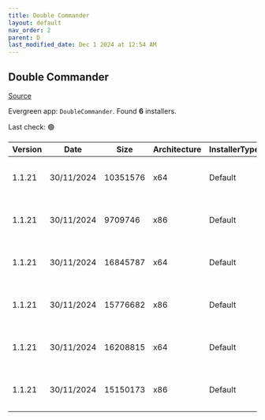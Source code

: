 ```yaml
---
title: Double Commander
layout: default
nav_order: 2
parent: D
last_modified_date: Dec 1 2024 at 12:54 AM
---
```


## Double Commander

[Source](https://github.com/doublecmd/doublecmd/)

Evergreen app: `DoubleCommander`. Found **6** installers.

Last check: 🟢

| Version | Date       | Size     | Architecture | InstallerType | Type | URI                                                                                                                                                                                                      |
| ------- | ---------- | -------- | ------------ | ------------- | ---- | -------------------------------------------------------------------------------------------------------------------------------------------------------------------------------------------------------- |
| 1.1.21  | 30/11/2024 | 10351576 | x64          | Default       | exe  | [https://github.com/doublecmd/doublecmd/releases/download/v1.1.21/doublecmd-1.1.21.x86_64-win64.exe](https://github.com/doublecmd/doublecmd/releases/download/v1.1.21/doublecmd-1.1.21.x86_64-win64.exe) |
| 1.1.21  | 30/11/2024 | 9709746  | x86          | Default       | exe  | [https://github.com/doublecmd/doublecmd/releases/download/v1.1.21/doublecmd-1.1.21.i386-win32.exe](https://github.com/doublecmd/doublecmd/releases/download/v1.1.21/doublecmd-1.1.21.i386-win32.exe)     |
| 1.1.21  | 30/11/2024 | 16845787 | x64          | Default       | msi  | [https://github.com/doublecmd/doublecmd/releases/download/v1.1.21/doublecmd-1.1.21.x86_64-win64.msi](https://github.com/doublecmd/doublecmd/releases/download/v1.1.21/doublecmd-1.1.21.x86_64-win64.msi) |
| 1.1.21  | 30/11/2024 | 15776682 | x86          | Default       | msi  | [https://github.com/doublecmd/doublecmd/releases/download/v1.1.21/doublecmd-1.1.21.i386-win32.msi](https://github.com/doublecmd/doublecmd/releases/download/v1.1.21/doublecmd-1.1.21.i386-win32.msi)     |
| 1.1.21  | 30/11/2024 | 16208815 | x64          | Default       | zip  | [https://github.com/doublecmd/doublecmd/releases/download/v1.1.21/doublecmd-1.1.21.x86_64-win64.zip](https://github.com/doublecmd/doublecmd/releases/download/v1.1.21/doublecmd-1.1.21.x86_64-win64.zip) |
| 1.1.21  | 30/11/2024 | 15150173 | x86          | Default       | zip  | [https://github.com/doublecmd/doublecmd/releases/download/v1.1.21/doublecmd-1.1.21.i386-win32.zip](https://github.com/doublecmd/doublecmd/releases/download/v1.1.21/doublecmd-1.1.21.i386-win32.zip)     |
